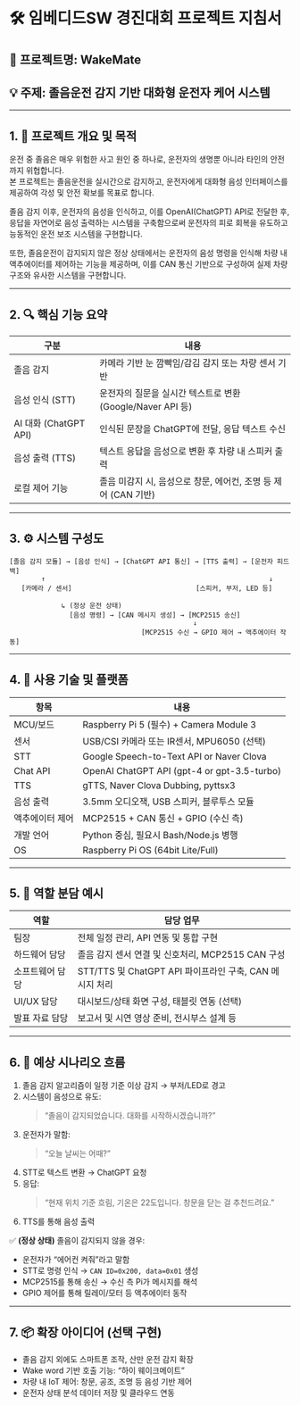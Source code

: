 # 🛠️ 임베디드SW 경진대회 프로젝트 지침서

## 📌 프로젝트명: WakeMate
## 💡 주제: 졸음운전 감지 기반 대화형 운전자 케어 시스템

---

## 1. 🎯 프로젝트 개요 및 목적

운전 중 졸음은 매우 위험한 사고 원인 중 하나로, 운전자의 생명뿐 아니라 타인의 안전까지 위협합니다.  
본 프로젝트는 졸음운전을 실시간으로 감지하고, 운전자에게 대화형 음성 인터페이스를 제공하여 각성 및 안전 확보를 목표로 합니다.

졸음 감지 이후, 운전자의 음성을 인식하고, 이를 OpenAI(ChatGPT) API로 전달한 후, 응답을 자연어로 음성 출력하는 시스템을 구축함으로써 운전자의 피로 회복을 유도하고 능동적인 운전 보조 시스템을 구현합니다.

또한, 졸음운전이 감지되지 않은 정상 상태에서는 운전자의 음성 명령을 인식해 차량 내 액추에이터를 제어하는 기능을 제공하며, 이를 CAN 통신 기반으로 구성하여 실제 차량 구조와 유사한 시스템을 구현합니다.

---

## 2. 🔍 핵심 기능 요약

| 구분 | 내용 |
|------|------|
| 졸음 감지 | 카메라 기반 눈 깜빡임/감김 감지 또는 차량 센서 기반 |
| 음성 인식 (STT) | 운전자의 질문을 실시간 텍스트로 변환 (Google/Naver API 등) |
| AI 대화 (ChatGPT API) | 인식된 문장을 ChatGPT에 전달, 응답 텍스트 수신 |
| 음성 출력 (TTS) | 텍스트 응답을 음성으로 변환 후 차량 내 스피커 출력 |
| 로컬 제어 기능 | 졸음 미감지 시, 음성으로 창문, 에어컨, 조명 등 제어 (CAN 기반) |

---

## 3. ⚙️ 시스템 구성도

```
[졸음 감지 모듈] → [음성 인식] → [ChatGPT API 통신] → [TTS 출력] → [운전자 피드백]
        ↑                                                        ↓
   [카메라 / 센서]                               [스피커, 부저, LED 등]

             ↳ (정상 운전 상태)
               [음성 명령] → [CAN 메시지 생성] → [MCP2515 송신]
                                              ↓
                                 [MCP2515 수신 → GPIO 제어 → 액추에이터 작동]
```

---

## 4. 🧩 사용 기술 및 플랫폼

| 항목 | 내용 |
|------|------|
| MCU/보드 | Raspberry Pi 5 (필수) + Camera Module 3 |
| 센서 | USB/CSI 카메라 또는 IR센서, MPU6050 (선택) |
| STT | Google Speech-to-Text API or Naver Clova |
| Chat API | OpenAI ChatGPT API (gpt-4 or gpt-3.5-turbo) |
| TTS | gTTS, Naver Clova Dubbing, pyttsx3 |
| 음성 출력 | 3.5mm 오디오잭, USB 스피커, 블루투스 모듈 |
| 액추에이터 제어 | MCP2515 + CAN 통신 + GPIO (수신 측) |
| 개발 언어 | Python 중심, 필요시 Bash/Node.js 병행 |
| OS | Raspberry Pi OS (64bit Lite/Full) |

---

## 5. 👥 역할 분담 예시

| 역할 | 담당 업무 |
|------|------------|
| 팀장 | 전체 일정 관리, API 연동 및 통합 구현 |
| 하드웨어 담당 | 졸음 감지 센서 연결 및 신호처리, MCP2515 CAN 구성 |
| 소프트웨어 담당 | STT/TTS 및 ChatGPT API 파이프라인 구축, CAN 메시지 처리 |
| UI/UX 담당 | 대시보드/상태 화면 구성, 태블릿 연동 (선택) |
| 발표 자료 담당 | 보고서 및 시연 영상 준비, 전시부스 설계 등 |

---

## 6. 📝 예상 시나리오 흐름

1. 졸음 감지 알고리즘이 일정 기준 이상 감지 → 부저/LED로 경고
2. 시스템이 음성으로 유도:
   > “졸음이 감지되었습니다. 대화를 시작하시겠습니까?”
3. 운전자가 말함:
   > “오늘 날씨는 어때?”
4. STT로 텍스트 변환 → ChatGPT 요청
5. 응답:
   > “현재 위치 기준 흐림, 기온은 22도입니다. 창문을 닫는 걸 추천드려요.”
6. TTS를 통해 음성 출력

✅ **(정상 상태)** 졸음이 감지되지 않을 경우:
- 운전자가 “에어컨 켜줘”라고 말함
- STT로 명령 인식 → `CAN ID=0x200, data=0x01` 생성
- MCP2515를 통해 송신 → 수신 측 Pi가 메시지를 해석
- GPIO 제어를 통해 릴레이/모터 등 액추에이터 동작

---

## 7. 📦 확장 아이디어 (선택 구현)

- 졸음 감지 외에도 스마트폰 조작, 산만 운전 감지 확장
- Wake word 기반 호출 기능: “하이 웨이크메이트”
- 차량 내 IoT 제어: 창문, 공조, 조명 등 음성 기반 제어
- 운전자 상태 분석 데이터 저장 및 클라우드 연동
